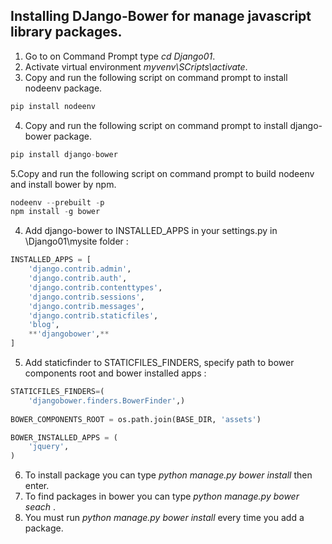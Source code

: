 ## Installing DJango-Bower for manage javascript library packages.

1. Go to on Command Prompt type _cd Django01_. 
2. Activate virtual environment _myvenv\SCripts\activate_.
3. Copy and run the following script on command prompt to install nodeenv package.
```python
pip install nodeenv
```
4. Copy and run the following script on command prompt to install django-bower package.
```python
pip install django-bower
```
5.Copy and run the following script on command prompt to build nodeenv and install bower by npm.
```python
nodeenv --prebuilt -p
npm install -g bower
```
4. Add django-bower to INSTALLED_APPS in your settings.py in \Django01\mysite folder :
```python
INSTALLED_APPS = [
    'django.contrib.admin',
    'django.contrib.auth',
    'django.contrib.contenttypes',
    'django.contrib.sessions',
    'django.contrib.messages',
    'django.contrib.staticfiles',
    'blog',
    **'djangobower',**
]
```
5. Add staticfinder to STATICFILES_FINDERS, specify path to bower components root and bower installed apps :
```python
STATICFILES_FINDERS=(
    'djangobower.finders.BowerFinder',)
	
BOWER_COMPONENTS_ROOT = os.path.join(BASE_DIR, 'assets')

BOWER_INSTALLED_APPS = (
    'jquery',
)
```
6. To install package you can type _python manage.py bower install_ then enter.
7. To find packages in bower you can type _python manage.py bower seach <package name>_.
8. You must run _python manage.py bower install_ every time you add a package. 
